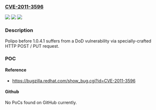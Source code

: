 ### [CVE-2011-3596](https://cve.mitre.org/cgi-bin/cvename.cgi?name=CVE-2011-3596)
![](https://img.shields.io/static/v1?label=Product&message=polipo&color=blue)
![](https://img.shields.io/static/v1?label=Version&message=before%201.0.4.1%20&color=brightgreen)
![](https://img.shields.io/static/v1?label=Vulnerability&message=Other&color=brightgreen)

### Description

Polipo before 1.0.4.1 suffers from a DoD vulnerability via specially-crafted HTTP POST / PUT request.

### POC

#### Reference
- https://bugzilla.redhat.com/show_bug.cgi?id=CVE-2011-3596

#### Github
No PoCs found on GitHub currently.

